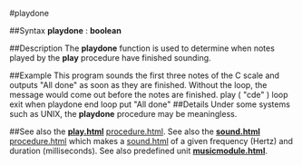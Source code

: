 
#playdone

##Syntax
**playdone** : **boolean**

##Description
The **playdone** function is used to determine when notes played by the **play** procedure have finished sounding.

##Example
This program sounds the first three notes of the C scale and outputs "All done" as soon as they are finished. Without the loop, the message would come out before the notes are finished.
        play ( "cde" )
        loop
            exit when playdone
        end loop
        put "All done"
##Details
Under some systems such as UNIX, the **playdone** procedure may be meaningless.

##See also
the **[play.html](play)** [procedure.html](procedure). See also the **[sound.html](sound)** [procedure.html](procedure) which makes a [sound.html](sound) of a given frequency (Hertz) and duration (milliseconds).
See also predefined unit **[musicmodule.html](Music)**.
